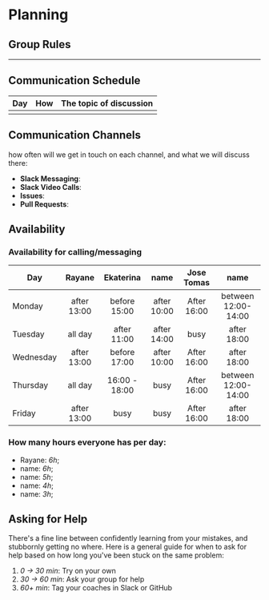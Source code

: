 # Planning

## Group Rules

---

## Communication Schedule

| Day | How | The topic of discussion |
| --- | :-: | ----------------------- |
|     |     |                         |

## Communication Channels

how often will we get in touch on each channel, and what we will discuss there:

-  **Slack Messaging**:
-  **Slack Video Calls**:
-  **Issues**:
-  **Pull Requests**:

## Availability

### Availability for calling/messaging

| Day       |   Rayane    |   Ekaterina   |    name     | Jose Tomas  |        name         |
| --------- | :---------: | :-----------: | :---------: | :---------: | :-----------------: |
| Monday    | after 13:00 | before 15:00  | after 10:00 | After 16:00 | between 12:00-14:00 |
| Tuesday   |   all day   |  after 11:00  | after 14:00 |    busy     |     after 18:00     |
| Wednesday | after 13:00 | before 17:00  | after 10:00 | After 16:00 |     after 18:00     |
| Thursday  |   all day   | 16:00 - 18:00 |    busy     | After 16:00 | between 12:00-14:00 |
| Friday    | after 13:00 |     busy      |    busy     | After 16:00 |     after 18:00     |

### How many hours everyone has per day:

-  Rayane: _6h_;
-  name: _6h_;
-  name: _5h_;
-  name: _4h_;
-  name: _3h_;

## Asking for Help

There's a fine line between confidently learning from your mistakes, and stubbornly getting no where. Here is a general guide for when to ask for help based on how long you've been stuck on the same problem:

1. _0 -> 30 min_: Try on your own
2. _30 -> 60 min_: Ask your group for help
3. _60+ min_: Tag your coaches in Slack or GitHub
